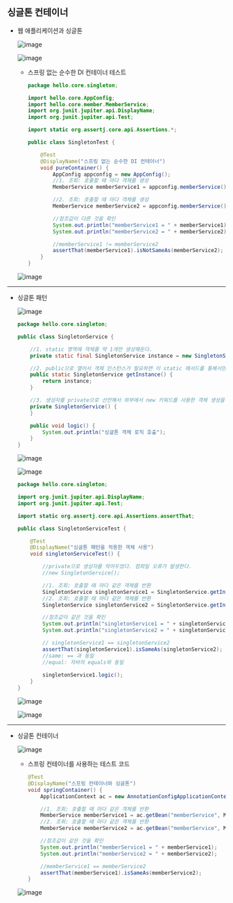 ## **싱글톤 컨테이너**
  * 웹 애플리케이션과 싱글톤

    ![image](https://user-images.githubusercontent.com/79301439/160235869-0c1fe45b-d6d6-429a-94af-acbeb14951e5.png)

    ![image](https://user-images.githubusercontent.com/79301439/160235883-d77ac8a7-adfa-44ac-9917-f8f88a97dd31.png)

    * 스프링 없는 순수한 DI 컨테이너 테스트
      ```java
      package hello.core.singleton;

      import hello.core.AppConfig;
      import hello.core.member.MemberService;
      import org.junit.jupiter.api.DisplayName;
      import org.junit.jupiter.api.Test;

      import static org.assertj.core.api.Assertions.*;

      public class SingletonTest {

          @Test
          @DisplayName("스프링 없는 순수한 DI 컨테이너")
          void pureContainer() {
              AppConfig appconfig = new AppConfig();
              //1. 조회: 호출할 때 마다 객체를 생성
              MemberService memberService1 = appconfig.memberService();

              //2. 조회: 호출할 때 마다 객체를 생성
              MemberService memberService2 = appconfig.memberService();

              //참조값이 다른 것을 확인
              System.out.println("memberService1 = " + memberService1);
              System.out.println("memberService2 = " + memberService2);

              //memberService1 != memberService2
              assertThat(memberService1).isNotSameAs(memberService2);
          }
      }
      ```
      
    ![image](https://user-images.githubusercontent.com/79301439/160235957-cf87b5d3-e742-4511-bf65-d857f8fe0b24.png)

***
  * 싱글톤 패턴
    
    ![image](https://user-images.githubusercontent.com/79301439/160238576-a9c8fea4-11d7-4fa3-96f7-5da37edc7a6f.png)
    
    ```java
    package hello.core.singleton;

    public class SingletonService {

        //1. static 영역에 객체를 딱 1개만 생성해둔다.
        private static final SingletonService instance = new SingletonService();

        //2. public으로 열어서 객체 인스턴스가 필요하면 이 static 매서드를 통해서만 조회하도록 허용한다.
        public static SingletonService getInstance() {
            return instance;
        }

        //3. 생성자를 private으로 선언해서 외부에서 new 키워드를 사용한 객체 생성을 못하게 막는다.
        private SingletonService() {
        }

        public void logic() {
            System.out.println("싱글톤 객체 로직 호출");
        }
    }
    ```
    
    ![image](https://user-images.githubusercontent.com/79301439/160238627-349058fe-35bd-426d-8721-363f0d34c045.png)

    ![image](https://user-images.githubusercontent.com/79301439/160238643-013a06c7-48da-4b33-9d73-4d561c510513.png)
    
    ```java
    package hello.core.singleton;

    import org.junit.jupiter.api.DisplayName;
    import org.junit.jupiter.api.Test;

    import static org.assertj.core.api.Assertions.assertThat;

    public class SingletonServiceTest {

        @Test
        @DisplayName("싱글톤 패턴을 적용한 객체 사용")
        void singletonServiceTest() {

            //private으로 생성자를 막아두었다. 컴파일 오류가 발생한다.
            //new SingletonService();

            //1. 조회: 호출할 때 마다 같은 객체를 반환
            SingletonService singletonService1 = SingletonService.getInstance();
            //2. 조회: 호출할 때 마다 같은 객체를 반환
            SingletonService singletonService2 = SingletonService.getInstance();

            //참조값이 같은 것을 확인
            System.out.println("singletonService1 = " + singletonService1);
            System.out.println("singletonService2 = " + singletonService2);

            // singletonService1 == singletonService2
            assertThat(singletonService1).isSameAs(singletonService2);
            //same: == 과 동일
            //equal: 자바의 equals와 동일
            
            singletonService1.logic();
        }
    }
    ```
    
    ![image](https://user-images.githubusercontent.com/79301439/160238841-4c0ae54e-ae84-475b-8230-b9dd241f68be.png)

    ![image](https://user-images.githubusercontent.com/79301439/160238860-7613807c-519a-4b9e-b94a-794692040a67.png)

***
  * 싱글톤 컨테이너
    
    ![image](https://user-images.githubusercontent.com/79301439/160240317-ffab2722-662c-4a88-bdbd-a7f335225dd2.png)
    
    * 스프링 컨테이너를 사용하는 테스트 코드
      ```java
      @Test
      @DisplayName("스프링 컨테이너와 싱글톤")
      void springContainer() {
          ApplicationContext ac = new AnnotationConfigApplicationContext(AppConfig.class);

          //1. 조회: 호출할 때 마다 같은 객체를 반환
          MemberService memberService1 = ac.getBean("memberService", MemberService.class);
          //2. 조회: 호출할 때 마다 같은 객체를 반환
          MemberService memberService2 = ac.getBean("memberService", MemberService.class);

          //참조값이 같은 것을 확인
          System.out.println("memberService1 = " + memberService1);
          System.out.println("memberService2 = " + memberService2);

          //memberService1 == memberService2
          assertThat(memberService1).isSameAs(memberService2);
      }
      ```
      
    ![image](https://user-images.githubusercontent.com/79301439/160240423-8b32a650-dfdc-4a07-ae0a-b51124d45022.png)

